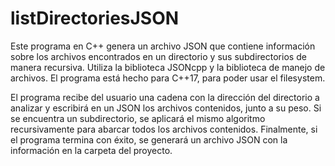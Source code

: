 # listDirectoriesJSON

Este programa en C++ genera un archivo JSON que contiene información sobre los archivos encontrados en un directorio y sus subdirectorios de manera recursiva.
Utiliza la biblioteca JSONcpp y la biblioteca de manejo de archivos. El programa está hecho para C++17, para poder usar el filesystem.

El programa recibe del usuario una cadena con la dirección del directorio a analizar y escribirá en un JSON los archivos contenidos, junto a su peso.
Si se encuentra un subdirectorio, se aplicará el mismo algoritmo recursivamente para abarcar todos los archivos contenidos.
Finalmente, si el programa termina con éxito, se generará un archivo JSON con la información en la carpeta del proyecto.
